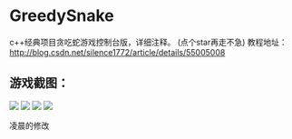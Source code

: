 ﻿# GreedySnake
c++经典项目贪吃蛇游戏控制台版，详细注释。
(点个star再走不急)
教程地址：http://blog.csdn.net/silence1772/article/details/55005008

## 游戏截图：
![](https://github.com/silence1772/GreedySnake/raw/master/shot01.jpg)
![](https://github.com/silence1772/GreedySnake/raw/master/shot02.jpg)
![](https://github.com/silence1772/GreedySnake/raw/master/shot03.gif)
![](https://github.com/silence1772/GreedySnake/raw/master/shot04.gif)

凌晨的修改
